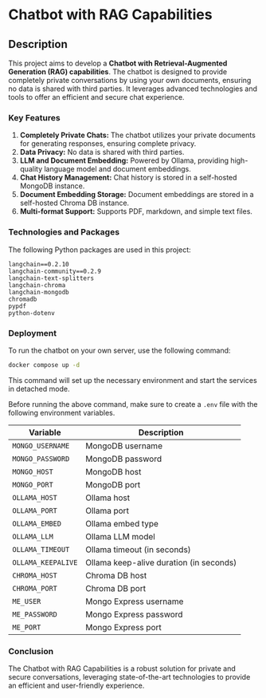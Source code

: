 # Chatbot with RAG Capabilities

## Description

This project aims to develop a **Chatbot with Retrieval-Augmented Generation (RAG) capabilities**. The chatbot is designed to provide completely private conversations by using your own documents, ensuring no data is shared with third parties. It leverages advanced technologies and tools to offer an efficient and secure chat experience.

### Key Features

1. **Completely Private Chats:** The chatbot utilizes your private documents for generating responses, ensuring complete privacy.
2. **Data Privacy:** No data is shared with third parties.
3. **LLM and Document Embedding:** Powered by Ollama, providing high-quality language model and document embeddings.
4. **Chat History Management:** Chat history is stored in a self-hosted MongoDB instance.
5. **Document Embedding Storage:** Document embeddings are stored in a self-hosted Chroma DB instance.
6. **Multi-format Support:** Supports PDF, markdown, and simple text files.

### Technologies and Packages

The following Python packages are used in this project:

```
langchain==0.2.10
langchain-community==0.2.9
langchain-text-splitters
langchain-chroma
langchain-mongodb
chromadb
pypdf
python-dotenv
```

### Deployment

To run the chatbot on your own server, use the following command:

```bash
docker compose up -d
```

This command will set up the necessary environment and start the services in detached mode.

Before running the above command, make sure to create a `.env` file with the following environment variables.

| Variable            | Description                     |
|-------------------- |-------------------------------- |
| `MONGO_USERNAME`    | MongoDB username                |
| `MONGO_PASSWORD`    | MongoDB password                |
| `MONGO_HOST`        | MongoDB host                    |
| `MONGO_PORT`        | MongoDB port                    |
| `OLLAMA_HOST`       | Ollama host                     |
| `OLLAMA_PORT`       | Ollama port                     |
| `OLLAMA_EMBED`      | Ollama embed type               |
| `OLLAMA_LLM`        | Ollama LLM model                |
| `OLLAMA_TIMEOUT`    | Ollama timeout (in seconds)     |
| `OLLAMA_KEEPALIVE`  | Ollama keep-alive duration (in seconds) |
| `CHROMA_HOST`       | Chroma DB host                  |
| `CHROMA_PORT`       | Chroma DB port                  |
| `ME_USER`           | Mongo Express username          |
| `ME_PASSWORD`       | Mongo Express password          |
| `ME_PORT`           | Mongo Express port              |


### Conclusion

The Chatbot with RAG Capabilities is a robust solution for private and secure conversations, leveraging state-of-the-art technologies to provide an efficient and user-friendly experience.